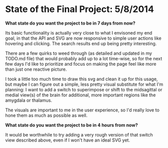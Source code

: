 State of the Final Project: 5/8/2014
=====================================

**What state do you want the project to be in 7 days from now?**

Its basic functionality is actually very close to what I envisoned my end goal, in that the API and SVG are now responsive to simple user actions like hovering and clicking. The search results end up being pretty interesting.

There are a few quirks to weed through (as detailed and updated in my TODO.md file) that would probably add up to a lot time-wise, so for the next few days I'd like to prioritize and focus on making the page feel like more than just one reactive picture. 

I took a little too much time to draw this svg and clean it up for this usage, but maybe I can figure out a simple, less pretty visual substitute for what I'm planning: I want to add a switch to superimpose or shift to the midsagittal or medial view(s) of the brain for additional, more important regions like the amygdala or thalamus.

The visuals are important to me in the user experience, so I'd really love to hone them as much as possible as well.

**What state do you want the project to be in 4 hours from now?**

It would be worthwhile to try adding a very rough version of that switch view described above, even if I won't have an ideal SVG yet.